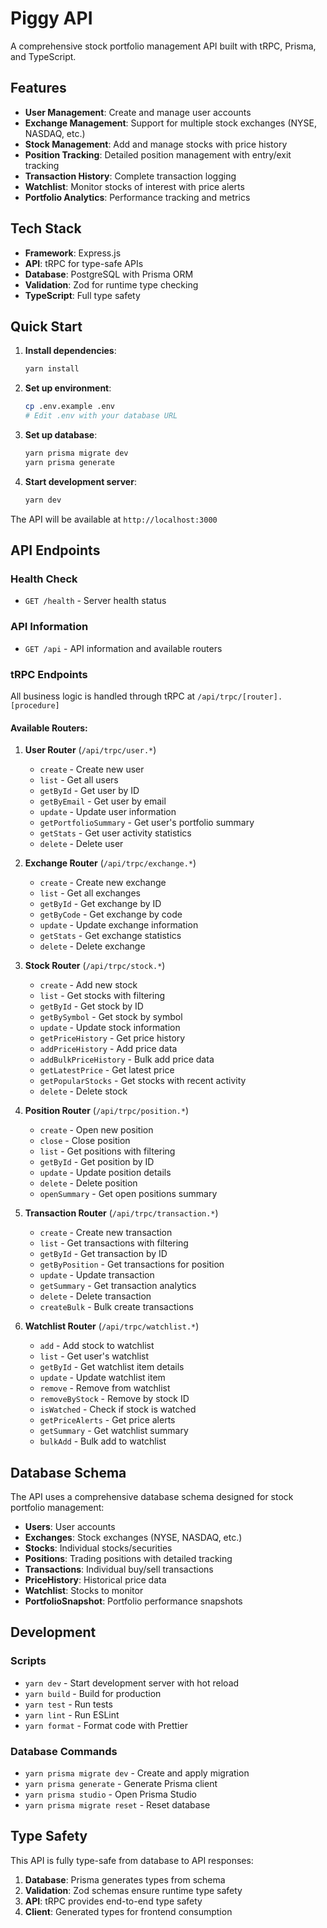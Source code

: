# Piggy API

A comprehensive stock portfolio management API built with tRPC, Prisma, and TypeScript.

## Features

- **User Management**: Create and manage user accounts
- **Exchange Management**: Support for multiple stock exchanges (NYSE, NASDAQ, etc.)
- **Stock Management**: Add and manage stocks with price history
- **Position Tracking**: Detailed position management with entry/exit tracking
- **Transaction History**: Complete transaction logging
- **Watchlist**: Monitor stocks of interest with price alerts
- **Portfolio Analytics**: Performance tracking and metrics

## Tech Stack

- **Framework**: Express.js
- **API**: tRPC for type-safe APIs
- **Database**: PostgreSQL with Prisma ORM
- **Validation**: Zod for runtime type checking
- **TypeScript**: Full type safety

## Quick Start

1. **Install dependencies**:

   ```bash
   yarn install
   ```

2. **Set up environment**:

   ```bash
   cp .env.example .env
   # Edit .env with your database URL
   ```

3. **Set up database**:

   ```bash
   yarn prisma migrate dev
   yarn prisma generate
   ```

4. **Start development server**:
   ```bash
   yarn dev
   ```

The API will be available at `http://localhost:3000`

## API Endpoints

### Health Check

- `GET /health` - Server health status

### API Information

- `GET /api` - API information and available routers

### tRPC Endpoints

All business logic is handled through tRPC at `/api/trpc/[router].[procedure]`

#### Available Routers:

1. **User Router** (`/api/trpc/user.*`)
   - `create` - Create new user
   - `list` - Get all users
   - `getById` - Get user by ID
   - `getByEmail` - Get user by email
   - `update` - Update user information
   - `getPortfolioSummary` - Get user's portfolio summary
   - `getStats` - Get user activity statistics
   - `delete` - Delete user

2. **Exchange Router** (`/api/trpc/exchange.*`)
   - `create` - Create new exchange
   - `list` - Get all exchanges
   - `getById` - Get exchange by ID
   - `getByCode` - Get exchange by code
   - `update` - Update exchange information
   - `getStats` - Get exchange statistics
   - `delete` - Delete exchange

3. **Stock Router** (`/api/trpc/stock.*`)
   - `create` - Add new stock
   - `list` - Get stocks with filtering
   - `getById` - Get stock by ID
   - `getBySymbol` - Get stock by symbol
   - `update` - Update stock information
   - `getPriceHistory` - Get price history
   - `addPriceHistory` - Add price data
   - `addBulkPriceHistory` - Bulk add price data
   - `getLatestPrice` - Get latest price
   - `getPopularStocks` - Get stocks with recent activity
   - `delete` - Delete stock

4. **Position Router** (`/api/trpc/position.*`)
   - `create` - Open new position
   - `close` - Close position
   - `list` - Get positions with filtering
   - `getById` - Get position by ID
   - `update` - Update position details
   - `delete` - Delete position
   - `openSummary` - Get open positions summary

5. **Transaction Router** (`/api/trpc/transaction.*`)
   - `create` - Create new transaction
   - `list` - Get transactions with filtering
   - `getById` - Get transaction by ID
   - `getByPosition` - Get transactions for position
   - `update` - Update transaction
   - `getSummary` - Get transaction analytics
   - `delete` - Delete transaction
   - `createBulk` - Bulk create transactions

6. **Watchlist Router** (`/api/trpc/watchlist.*`)
   - `add` - Add stock to watchlist
   - `list` - Get user's watchlist
   - `getById` - Get watchlist item details
   - `update` - Update watchlist item
   - `remove` - Remove from watchlist
   - `removeByStock` - Remove by stock ID
   - `isWatched` - Check if stock is watched
   - `getPriceAlerts` - Get price alerts
   - `getSummary` - Get watchlist summary
   - `bulkAdd` - Bulk add to watchlist

## Database Schema

The API uses a comprehensive database schema designed for stock portfolio management:

- **Users**: User accounts
- **Exchanges**: Stock exchanges (NYSE, NASDAQ, etc.)
- **Stocks**: Individual stocks/securities
- **Positions**: Trading positions with detailed tracking
- **Transactions**: Individual buy/sell transactions
- **PriceHistory**: Historical price data
- **Watchlist**: Stocks to monitor
- **PortfolioSnapshot**: Portfolio performance snapshots

## Development

### Scripts

- `yarn dev` - Start development server with hot reload
- `yarn build` - Build for production
- `yarn test` - Run tests
- `yarn lint` - Run ESLint
- `yarn format` - Format code with Prettier

### Database Commands

- `yarn prisma migrate dev` - Create and apply migration
- `yarn prisma generate` - Generate Prisma client
- `yarn prisma studio` - Open Prisma Studio
- `yarn prisma migrate reset` - Reset database

## Type Safety

This API is fully type-safe from database to API responses:

1. **Database**: Prisma generates types from schema
2. **Validation**: Zod schemas ensure runtime type safety
3. **API**: tRPC provides end-to-end type safety
4. **Client**: Generated types for frontend consumption
